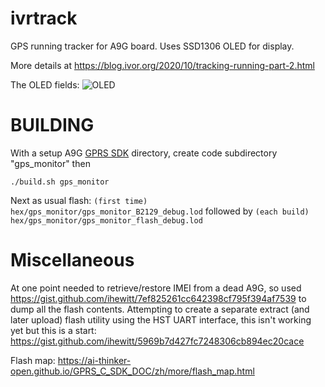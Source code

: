 # ivrtrack
GPS running tracker for A9G board.
Uses SSD1306 OLED for display.

More details at https://blog.ivor.org/2020/10/tracking-running-part-2.html

The OLED fields: ![OLED](doc/oled.jpeg)

# BUILDING

With a setup A9G [GPRS SDK](https://ai-thinker-open.github.io/GPRS_C_SDK_DOC/en/c-sdk/installation_linux.html) directory, create code subdirectory "gps_monitor" then

```
./build.sh gps_monitor
```

Next as usual flash:
`(first time) hex/gps_monitor/gps_monitor_B2129_debug.lod`
followed by
`(each build) hex/gps_monitor/gps_monitor_flash_debug.lod`

# Miscellaneous
At one point needed to retrieve/restore IMEI from a dead A9G, so used https://gist.github.com/ihewitt/7ef825261cc642398cf795f394af7539 to dump all the flash contents.
Attempting to create a separate extract (and later upload) flash utility using the HST UART interface, this isn't working yet but this is a start: https://gist.github.com/ihewitt/5969b7d427fc7248306cb894ec20cace 

Flash map: https://ai-thinker-open.github.io/GPRS_C_SDK_DOC/zh/more/flash_map.html
